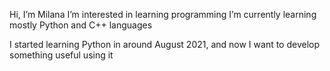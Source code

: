 Hi, I’m Milana
I’m interested in learning programming
I’m currently learning mostly Python and C++ languages

I started learning Python in around August 2021, and now I want to develop something useful using it

<!---
milana-94888u/milana-94888u is a ✨ special ✨ repository because its `README.md` (this file) appears on your GitHub profile.
You can click the Preview link to take a look at your changes.
--->
